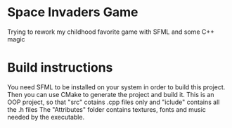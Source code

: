 # Space Invaders Game
Trying to rework my childhood favorite game with SFML and some C++ magic

# Build instructions
You need SFML to be installed on your system in order to build this project. Then you can use CMake to generate the project and build it.
This is an OOP project, so that "src" cotains .cpp files only and "iclude" contains all the .h files
The "Attributes" folder contains textures, fonts and music needed by the executable.
